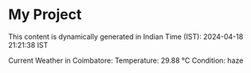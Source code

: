# My Project

This content is dynamically generated in Indian Time (IST): 2024-04-18 21:21:38 IST


Current Weather in Coimbatore:
Temperature: 29.88 °C
Condition: haze
